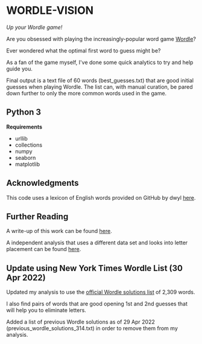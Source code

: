 # WORDLE-VISION
_Up your Wordle game!_

Are you obsessed with playing the increasingly-popular word game <a href="https://www.powerlanguage.co.uk/wordle/">Wordle</a>?

Ever wondered what the optimal first word to guess might be?

As a fan of the game myself, I've done some quick analytics to try and help guide you.

Final output is a text file of 60 words (best_guesses.txt) that are good initial guesses when playing Wordle. 
The list can, with manual curation, be pared down further to only the more common words used in the game.

Python 3
--------

**Requirements**

- urllib
- collections
- numpy
- seaborn
- matplotlib

Acknowledgments
---------------

This code uses a lexicon of English words provided on GitHub by dwyl <a href="https://github.com/dwyl/english-words">here</a>.

Further Reading
---------------

A write-up of this work can be found <a href="https://towardsdatascience.com/wordle-vision-simple-analytics-to-up-your-wordle-game-65daf4f1aa6f">here</a>.

A independent analysis that uses a different data set and looks into letter placement can be found <a href="https://cosmiccoding.com.au/tutorials/wordle">here</a>.

Update using New York Times Wordle List (30 Apr 2022)
----------------------------------------------------

Updated my analysis to use the <a href="https://static.nytimes.com/newsgraphics/2022/01/25/wordle-solver/assets/solutions.txt">official Wordle solutions list</a> of 2,309 words. 

I also find pairs of words that are good opening 1st and 2nd guesses that will help you to eliminate letters. 

Added a list of previous Wordle solutions as of 29 Apr 2022 (previous_wordle_solutions_314.txt) in order to remove them from my analysis. 
